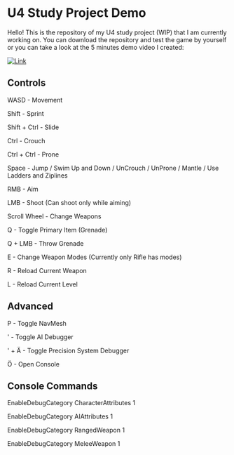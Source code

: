 # U4 Study Project Demo
 Hello! This is the repository of my U4 study project (WIP) that I am currently working on. 
 You can download the repository and test the game by yourself or you can take a look at the 5 minutes demo video I created:

 [![Link](https://img.youtube.com/vi/TFxdaA3Rt28/0.jpg)](https://www.youtube.com/watch?v=TFxdaA3Rt28)

## Controls
WASD - Movement

Shift - Sprint

Shift + Ctrl - Slide

Ctrl - Crouch

Ctrl + Ctrl - Prone

Space - Jump / Swim Up and Down / UnCrouch / UnProne / Mantle / Use Ladders and Ziplines

RMB - Aim

LMB - Shoot (Can shoot only while aiming)

Scroll Wheel - Change Weapons

Q - Toggle Primary Item (Grenade)

Q + LMB - Throw Grenade

E - Change Weapon Modes (Currently only Rifle has modes)

R - Reload Current Weapon

L - Reload Current Level

## Advanced
P - Toggle NavMesh

' - Toggle AI Debugger

' + Ä - Toggle Precision System Debugger

Ö - Open Console

## Console Commands
EnableDebugCategory CharacterAttributes 1

EnableDebugCategory AIAttributes 1

EnableDebugCategory RangedWeapon 1

EnableDebugCategory MeleeWeapon 1
